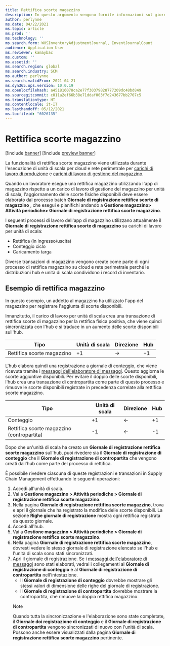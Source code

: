```yaml
---
title: Rettifica scorte magazzino
description: In questo argomento vengono fornite informazioni sul giornale di registrazione e sull'elaborazione della rettifica scorte magazzino quando si utilizzano unità di scala.
author: perlynne
ms.date: 04/22/2021
ms.topic: article
ms.prod: ''
ms.technology: ''
ms.search.form: WHSInventoryAdjustmentJournal, InventJournalCount
audience: Application User
ms.reviewer: kamaybac
ms.custom: ''
ms.assetid: ''
ms.search.region: global
ms.search.industry: SCM
ms.author: perlynne
ms.search.validFrom: 2021-04-21
ms.dyn365.ops.version: 10.0.19
ms.openlocfilehash: a451816078ca2e77f30379828777209dc48bd849
ms.sourcegitcommit: c011a2ef66b38e71ddaf003f7d243677bb2707c5
ms.translationtype: HT
ms.contentlocale: it-IT
ms.lasthandoff: 05/12/2021
ms.locfileid: "6026135"
---
```

# <a name="warehouse-inventory-adjustment"></a>Rettifica scorte magazzino

[!include [banner](../includes/banner.md)]
[!include [preview banner](../includes/preview-banner.md)]

La funzionalità di rettifica scorte magazzino viene utilizzata durante l'esecuzione di unità di scala per cloud e rete perimetrale per [carichi di lavoro di produzione](cloud-edge-workload-manufacturing.md) e [carichi di lavoro di gestione del magazzino](cloud-edge-workload-warehousing.md).

Quando un lavoratore esegue una rettifica magazzino utilizzando l'app di magazzino rispetto a un carico di lavoro di gestione del magazzino per unità di scala, l'aggiornamento delle scorte fisiche disponibili deve essere elaborato dal processo batch **Giornale di registrazione rettifica scorte di magazzino** , che esegui e pianifichi andando a **Gestione magazzino> Attività periodiche> Giornale di registrazione rettifica scorte magazzino**.

I seguenti processi di lavoro dell'app di magazzino utilizzano attualmente il **Giornale di registrazione rettifica scorte di magazzino** su carichi di lavoro per unità di scala:

- Rettifica (in ingresso/uscita)
- Conteggio ciclo
- Caricamento targa

Diverse transazioni di magazzino vengono create come parte di ogni processo di rettifica magazzino su cloud e rete perimetrale perché le distribuzioni hub e unità di scala condividono i record di inventario.

## <a name="inventory-adjustment-example"></a>Esempio di rettifica magazzino

In questo esempio, un addetto al magazzino ha utilizzato l'app del magazzino per registrare l'aggiunta di scorte disponibili.

Innanzitutto, il carico di lavoro per unità di scala crea una transazione di rettifica scorte di magazzino per la rettifica fisica positiva, che viene quindi sincronizzata con l'hub e si traduce in un aumento delle scorte disponibili sull'hub.

| Tipo                                    | Unità di scala | Direzione | Hub |
|-----------------------------------------|------------|-----------|-----|
| Rettifica scorte magazzino          | +1         | ->        | +1  |

L'hub elabora quindi una registrazione a giornale di conteggio, che viene ricevuta tramite i [messaggi dell'elaboratore di messaggi](cloud-edge-message-processor-messages.md). Questo aggiorna le scorte aggiuntive disponibili. Per evitare il doppio delle scorte disponibili, l'hub crea una transazione di contropartita come parte di questo processo e rimuove le scorte disponibili registrate in precedenza correlate alla rettifica scorte magazzino.

| Tipo                                    | Unità di scala | Direzione | Hub |
|-----------------------------------------|------------|-----------|-----|
| Conteggio                                | +1         | <-        | +1  |
| Rettifica scorte magazzino (contropartita) | -1         | <-        | -1  |

Dopo che un'unità di scala ha creato un **Giornale di registrazione rettifica scorte magazzino** sull'hub, puoi rivedere sia il **Giornale di registrazione di conteggio** che il **Giornale di registrazione di contropartita** che vengono creati dall'hub come parte del processo di rettifica.

È possibile rivedere ciascuna di queste registrazioni e transazioni in Supply Chain Management effettuando le seguenti operazioni:

1. Accedi all'unità di scala.
1. Vai a **Gestione magazzino \> Attività periodiche \> Giornale di registrazione rettifica scorte magazzino**.
1. Nella pagina **Giornale di registrazione rettifica scorte magazzino**, trova e apri il giornale che ha registrato la modifica delle scorte disponibili. La sezione **Righe giornale di registrazione** mostra ogni rettifica registrata da questo giornale.
1. Accedi all'hub.
1. Vai a **Gestione magazzino \> Attività periodiche \> Giornale di registrazione rettifica scorte magazzino**.
1. Nella pagina **Giornale di registrazione rettifica scorte magazzino**, dovresti vedere lo stesso giornale di registrazione elencato se l'hub e l'unità di scala sono stati sincronizzati.
1. Apri il giornale di registrazione. Se i [messaggi dell'elaboratore di messaggi](cloud-edge-message-processor-messages.md) sono stati elaborati, vedrai i collegamenti al **Giornale di registrazione di conteggio** e al **Giornale di registrazione di contropartita** nell'intestazione.
    - Il **Giornale di registrazione di conteggio** dovrebbe mostrare gli stessi valori di dimensione delle righe del giornale di registrazione.
    - Il **Giornale di registrazione di contropartita** dovrebbe mostrare la contropartita, che rimuove la doppia rettifica magazzino.
    > [!NOTE]
    > Quando tutta la sincronizzazione e l'elaborazione sono state completate, il **Giornale doi registrazione di conteggio** e il **Giornale di registrazione di contropartita** vengono sincronizzati di nuovo con l'unità di scala. Possono anche essere visualizzati dalla pagina **Giornale di registrazione rettifica scorte magazzino** pertinente.
